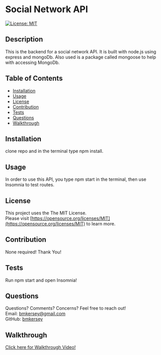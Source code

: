 
  # Social Network API

  [![License: MIT](https://img.shields.io/badge/License-MIT-yellow.svg)](https://opensource.org/licenses/MIT)

  ## Description

  This is the backend for a social network API. It is built with node.js using express and mongoDb. Also used is a package called mongoose to help with accessing MongoDb.

  ## Table of Contents
  * [Installation](#installation)
  * [Usage](#usage)
  * [License](#license)
  * [Contribution](#contribution)
  * [Tests](#tests)
  * [Questions](#questions)
  * [Walkthrough](#walkthrough)
  
  ## Installation

  clone repo and in the terminal type npm install.

  ## Usage

  In order to use this API, you type npm start in the terminal, then use Insomnia to test routes.

  ## License

  This project uses the The MIT License.  
  Please visit [https://opensource.org/licenses/MIT](https://opensource.org/licenses/MIT) to learn more.
  

  ## Contribution

  None required! Thank You!
  
  ## Tests 

  Run npm start and open Insomnia!
  
  ## Questions
  Questions? Comments? Concerns? Feel free to reach out!  
  Email: bmkersey@gmail.com  
  GitHub: [bmkersey](https://github.com/bmkersey)  
  
  ## Walkthrough 
  [Click here for Walkthrough Video!](https://app.castify.com/view/f4f45299-cf83-4a10-a615-d3894f686616)